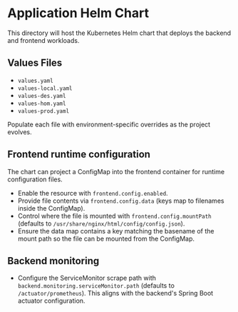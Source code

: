 # Application Helm Chart

This directory will host the Kubernetes Helm chart that deploys the backend and frontend workloads.

## Values Files

- `values.yaml`
- `values-local.yaml`
- `values-des.yaml`
- `values-hom.yaml`
- `values-prod.yaml`

Populate each file with environment-specific overrides as the project evolves.

## Frontend runtime configuration

The chart can project a ConfigMap into the frontend container for runtime configuration files.

- Enable the resource with `frontend.config.enabled`.
- Provide file contents via `frontend.config.data` (keys map to filenames inside the ConfigMap).
- Control where the file is mounted with `frontend.config.mountPath` (defaults to `/usr/share/nginx/html/config/config.json`).
- Ensure the data map contains a key matching the basename of the mount path so the file can be mounted from the ConfigMap.

## Backend monitoring

- Configure the ServiceMonitor scrape path with `backend.monitoring.serviceMonitor.path` (defaults to `/actuator/prometheus`).
  This aligns with the backend's Spring Boot actuator configuration.
